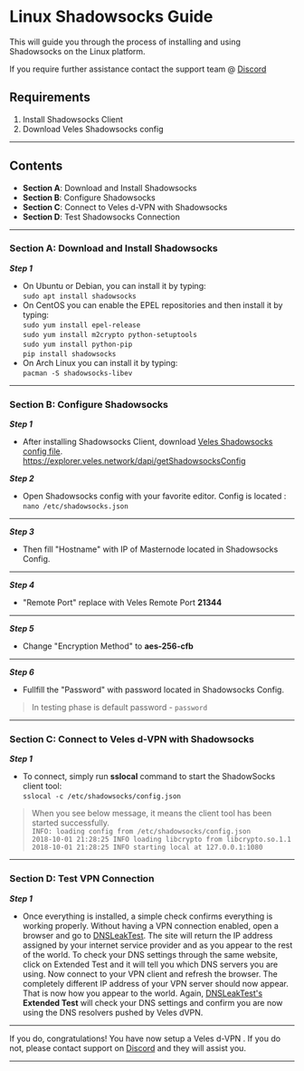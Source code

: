 
# Linux Shadowsocks Guide 
This will guide you through the process of installing and using Shadowsocks on the Linux platform.  

If you require further assistance contact the support team @ [Discord](https://discord.gg/P528fGg)

## Requirements
1) Install Shadowsocks Client
2) Download Veles Shadowsocks config
***

## Contents
* **Section A**: Download and Install Shadowsocks
* **Section B**: Configure Shadowsocks
* **Section C**: Connect to Veles d-VPN with Shadowsocks
* **Section D**: Test Shadowsocks Connection
***

### Section A: Download and Install Shadowsocks

***Step 1***
* On Ubuntu or Debian, you can install it by typing:  
`sudo apt install shadowsocks`  
* On CentOS you can enable the EPEL repositories and then install it by typing:  
`sudo yum install epel-release`  
`sudo yum install m2crypto python-setuptools`  
`sudo yum install python-pip`  
`pip install shadowsocks`  
* On Arch Linux you can install it by typing:  
`pacman -S shadowsocks-libev`  
***

### Section B: Configure Shadowsocks 

***Step 1***
* After installing Shadowsocks Client, download [Veles Shadowsocks config file](https://explorer.veles.network/dapi/getShadowsocksConfig).  
https://explorer.veles.network/dapi/getShadowsocksConfig

***Step 2***
* Open Shadowsocks config with your favorite editor. Config is located :  
`nano /etc/shadowsocks.json`
***

***Step 3***
* Then fill "Hostname" with IP of Masternode located in Shadowsocks Config.
***

***Step 4***
* "Remote Port" replace with Veles Remote Port **21344**
***

***Step 5***
* Change "Encryption Method" to **aes-256-cfb**
***

***Step 6***
* Fullfill the "Password" with password located in Shadowsocks Config.  

> In testing phase is default password - `password`  

***

### Section C: Connect to Veles d-VPN with Shadowsocks 

***Step 1***
* To connect, simply run **sslocal** command to start the ShadowSocks client tool:    
`sslocal -c /etc/shadowsocks/config.json`  

> When you see below message, it means the client tool has been started successfully.  
> `INFO: loading config from /etc/shadowsocks/config.json`  
> `2018-10-01 21:28:25 INFO loading libcrypto from libcrypto.so.1.1`  
> `2018-10-01 21:28:25 INFO starting local at 127.0.0.1:1080`    

***

### Section D: Test VPN Connection

***Step 1***
* Once everything is installed, a simple check confirms everything is working properly. Without having a VPN connection enabled, open a browser and go to [DNSLeakTest](https://www.dnsleaktest.com/).
The site will return the IP address assigned by your internet service provider and as you appear to the rest of the world. To check your DNS settings through the same website, click on Extended Test and it will tell you which DNS servers you are using.
Now connect to your VPN client and refresh the browser. The completely different IP address of your VPN server should now appear. That is now how you appear to the world. Again, [DNSLeakTest's](https://www.dnsleaktest.com/) **Extended Test** will check your DNS settings and confirm you are now using the DNS resolvers pushed by Veles dVPN.
***

If you do, congratulations! You have now setup a Veles d-VPN . If you do not, please contact support on [Discord](https://discord.gg/P528fGg) and they will assist you.  
***
